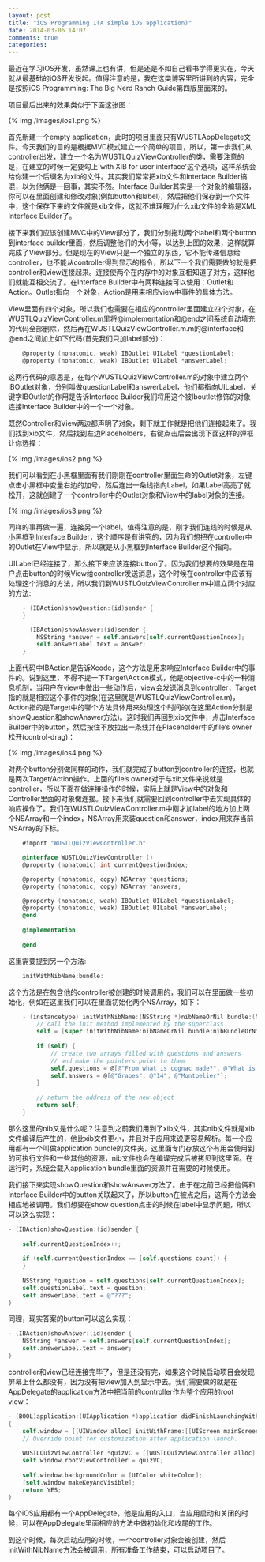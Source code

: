 ```yaml
---
layout: post
title: "iOS Programming 1(A simple iOS application)"
date: 2014-03-06 14:07
comments: true
categories: 
---
```

最近在学习iOS开发，虽然课上也有讲，但是还是不如自己看书学得更实在，今天就从最基础的iOS开发说起。值得注意的是，我在这类博客里所讲到的内容，完全是按照iOS Programming: The Big Nerd Ranch Guide第四版里面来的。
<!-- more -->
项目最后出来的效果类似于下面这张图：
	
{% img /images/ios1.png %}
	
首先新建一个empty application，此时的项目里面只有WUSTLAppDelegate文件。今天我们的目的是根据MVC模式建立一个简单的项目，所以，第一步我们从controller出发，建立一个名为WUSTLQuizViewController的类，需要注意的是，在建立的时候一定要勾上'with XIB for user interface'这个选项，这样系统会给你建一个后缀名为xib的文件。其实我们常常把xib文件和Interface Builder搞混，以为他俩是一回事，其实不然。Interface Builder其实是一个对象的编辑器，你可以在里面创建和修改对象(例如button和label)，然后把他们保存到一个文件中，这个保存下来的文件就是xib文件，这就不难理解为什么xib文件的全称是XML Interface Builder了。

接下来我们应该创建MVC中的View部分了，我们分别拖动两个label和两个button到interface builder里面，然后调整他们的大小等，以达到上图的效果，这样就算完成了View部分。但是现在的View只是一个独立的东西，它不能传递信息给controller，也不能从controller得到显示的指令，所以下一个我们需要做的就是把controller和view连接起来。连接使两个在内存中的对象互相知道了对方，这样他们就能互相交流了。在Interface Builder中有两种连接可以使用：Outlet和Action。Outlet指向一个对象，Action是用来相应view中事件的具体方法。
	
View里面有四个对象，所以我们也需要在相应的controller里面建立四个对象，在WUSTLQuizViewController.m里将@implementation和@end之间系统自动填充的代码全部删除，然后再在WUSTLQuizViewController.m.m的@interface和@end之间加上如下代码(首先我们只加label部分)：
```objective-c
    @property (nonatomic, weak) IBOutlet UILabel *questionLabel;
	@property (nonatomic, weak) IBOutlet UILabel *answerLabel;
```
这两行代码的意思是，在每个WUSTLQuizViewController.m的对象中建立两个IBOutlet对象，分别叫做questionLabel和answerLabel，他们都指向UILabel，关键字IBOutlet的作用是告诉Interface Builder我们将用这个被Iboutlet修饰的对象连接Interface Builder中的一个一个对象。

既然Controller和View两边都声明了对象，剩下就工作就是把他们连接起来了。我们找到xib文件，然后找到左边Placeholders，右键点击后会出现下面这样的弹框让你选择：
	
{% img /images/ios2.png %}

我们可以看到在小黑框里面有我们刚刚在controller里面生命的Outlet对象，左键点击小黑框中变量右边的加号，然后连出一条线指向Label，如果Label高亮了就松开，这就创建了一个controller中的Outlet对象和View中的label对象的连接。
	
{% img /images/ios3.png %}

同样的事再做一遍，连接另一个label。值得注意的是，刚才我们连线的时候是从小黑框到Interface Builder，这个顺序是有讲究的，因为我们想把在controller中的Outlet在View中显示，所以就是从小黑框到Interface Builder这个指向。

UILabel已经连接了，那么接下来应该连接button了。因为我们想要的效果是在用户点击button的时候View给controller发送消息，这个时候在controller中应该有处理这个消息的方法，所以我们到WUSTLQuizViewController.m中建立两个对应的方法:

```objective-c
	- (IBAction)showQuestion:(id)sender {
	}

	- (IBAction)showAnswer:(id)sender {
    	NSString *answer = self.answers[self.currentQuestionIndex];
	    self.answerLabel.text = answer;
	}
```

上面代码中IBAction是告诉Xcode，这个方法是用来响应Interface Builder中的事件的。说到这里，不得不提一下Target\Action模式，他是objective-c中的一种消息机制，当用户在view中做出一些动作后，view会发送消息到controller，Target指的就是相应这个事件的对象(在这里就是WUSTLQuizViewController.m)，Action指的是Target中的哪个方法具体用来处理这个时间的(在这里Action分别是showQuestion和showAnswer方法)。这时我们再回到xib文件中，点击Interface Builder中的button，然后按住不放拉出一条线并在Placeholder中的file‘s owner松开(control-drag)：

{% img /images/ios4.png %}
	
对两个button分别做同样的动作，我们就完成了button到controller的连接，也就是两次Target/Action操作。上面的file’s owner对于与xib文件来说就是controller，所以下面在做连接操作的时候，实际上就是View中的对象和Controller里面的对象做连接。接下来我们就需要回到controller中去实现具体的响应操作了。我们在WUSTLQuizViewController.m中刚才加label的地方加上两个NSArray和一个index，NSArray用来装question和answer，index用来存当前NSArray的下标。
	
```objective-c
	#import "WUSTLQuizViewController.h"

	@interface WUSTLQuizViewController ()
	@property (nonatomic) int currentQuestionIndex;

	@property (nonatomic, copy) NSArray *questions;
	@property (nonatomic, copy) NSArray *answers;

	@property (nonatomic, weak) IBOutlet UILabel *questionLabel;
	@property (nonatomic, weak) IBOutlet UILabel *answerLabel;
	@end
	
	@implementation
	...
	@end
```

这里需要提到另一个方法:

```objective-c
    initWithNibName:bundle:
```

这个方法是在包含他的controller被创建的时候调用的，我们可以在里面做一些初始化，例如在这里我们可以在里面初始化两个NSArray，如下：
```objective-c
	- (instancetype) initWithNibName:(NSString *)nibNameOrNil bundle:(NSBundle *)nibBundleOrNil 	{
    	// call the init method implemented by the superclass
	    self = [super initWithNibName:nibNameOrNil bundle:nibBundleOrNil];
    
    	if (self) {
        	// create two arrays filled with questions and answers
	        // and make the pointers point to them
    	    self.questions = @[@"From what is cognac made?", @"What is 7 + 7?", @"What is the captal of Vermont?"];
	        self.answers = @[@"Grapes", @"14", @"Montpelier"];
    	}
    
	    // return the address of the new object
    	return self;
	}
```
那么这里的nib又是什么呢？注意到之前我们用到了xib文件，其实nib文件就是xib文件编译后产生的，他比xib文件更小，并且对于应用来说更容易解析。每一个应用都有一个叫做application bundle的文件夹，这里面专门存放这个有用会使用到的可执行文件和一些其他的资源，nib文件也会在编译完成后被拷贝到这里面。在运行时，系统会载入application bundle里面的资源并在需要的时候使用。
	
我们接下来实现showQuestion和showAnswer方法了。由于在之前已经把他俩和Interface Builder中的button关联起来了，所以button在被点之后，这两个方法会相应地被调用。我们想要在show question点击的时候在label中显示问题，所以可以这么实现：

```objective-c
- (IBAction)showQuestion:(id)sender {
    
    self.currentQuestionIndex++;
    
    if (self.currentQuestionIndex == [self.questions count]) {    	    self.currentQuestionIndex = 0;
    }
    
    NSString *question = self.questions[self.currentQuestionIndex];
	self.questionLabel.text = question;
    self.answerLabel.text = @"???";
}
```

同理，现实答案的button可以这么实现：

```objective-c
- (IBAction)showAnswer:(id)sender {
    NSString *answer = self.answers[self.currentQuestionIndex];
	self.answerLabel.text = answer;
}
```
controller和view已经连接完毕了，但是还没有完，如果这个时候启动项目会发现屏幕上什么都没有，因为没有把view加入到显示中去。我们需要做的就是在AppDelegate的application方法中把当前的controller作为整个应用的root view：

```objective-c
- (BOOL)application:(UIApplication *)application didFinishLaunchingWithOptions:(NSDictionary 	*)launchOptions
{
    self.window = [[UIWindow alloc] initWithFrame:[[UIScreen mainScreen] bounds]];
	// Override point for customization after application launch.
    
    WUSTLQuizViewController *quizVC = [[WUSTLQuizViewController alloc] init];
	self.window.rootViewController = quizVC;
    
    self.window.backgroundColor = [UIColor whiteColor];
	[self.window makeKeyAndVisible];
    return YES;
}
```

每个iOS应用都有一个AppDelegate，他是应用的入口，当应用启动和关闭的时候，可以在AppDelegate里面相应的方法中做初始化和收尾的工作。
	
到这个时候，每次启动应用的时候，一个controller对象会被创建，然后initWithNibName方法会被调用，所有准备工作结束，可以启动项目了。